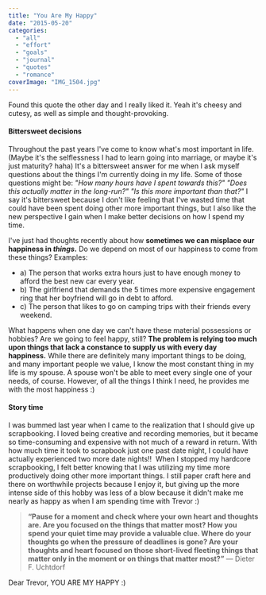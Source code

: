```yaml
---
title: "You Are My Happy"
date: "2015-05-20"
categories: 
  - "all"
  - "effort"
  - "goals"
  - "journal"
  - "quotes"
  - "romance"
coverImage: "IMG_1504.jpg"
---
```


Found this quote the other day and I really liked it. Yeah it's cheesy and cutesy, as well as simple and thought-provoking.

#### Bittersweet decisions

Throughout the past years I've come to know what's most important in life. (Maybe it's the selflessness I had to learn going into marriage, or maybe it's just maturity? haha) It's a bittersweet answer for me when I ask myself questions about the things I'm currently doing in my life. Some of those questions might be: _"How many hours have I spent towards this?" "Does this actually matter in the long-run?" "Is this more important than that?"_ I say it's bittersweet because I don't like feeling that I've wasted time that could have been spent doing other more important things, but I also like the new perspective I gain when I make better decisions on how I spend my time.

I've just had thoughts recently about how **sometimes we can misplace our happiness in _things_.** Do we depend on most of our happiness to come from these things? Examples:

- a) The person that works extra hours just to have enough money to afford the best new car every year.
- b) The girlfriend that demands the 5 times more expensive engagement ring that her boyfriend will go in debt to afford.
- c) The person that likes to go on camping trips with their friends every weekend.

What happens when one day we can't have these material possessions or hobbies? Are we going to feel happy, still? **The problem is relying too much upon things that lack a constance to supply us with every day happiness.** While there are definitely many important things to be doing, and many important people we value, I know the most constant thing in my life is my spouse. A spouse won't be able to meet every single one of your needs, of course. However, of all the things I think I need, he provides me with the most happiness :)

#### Story time

I was bummed last year when I came to the realization that I should give up scrapbooking. I loved being creative and recording memories, but it became so time-consuming and expensive with not much of a reward in return. With how much time it took to scrapbook just one past date night, I could have actually experienced two more date nights!!  When I stopped my hardcore scrapbooking, I felt better knowing that I was utilizing my time more productively doing other more important things. I still paper craft here and there on worthwhile projects because I enjoy it, but giving up the more intense side of this hobby was less of a blow because it didn't make me nearly as happy as when I am spending time with Trevor :)

> **“Pause for a moment and check where your own heart and thoughts are. Are you focused on the things that matter most? How you spend your quiet time may provide a valuable clue. Where do your thoughts go when the pressure of deadlines is gone? Are your thoughts and heart focused on those short-lived fleeting things that matter only in the moment or on things that matter most?”** ― Dieter F. Uchtdorf

Dear Trevor, YOU ARE MY HAPPY :)
